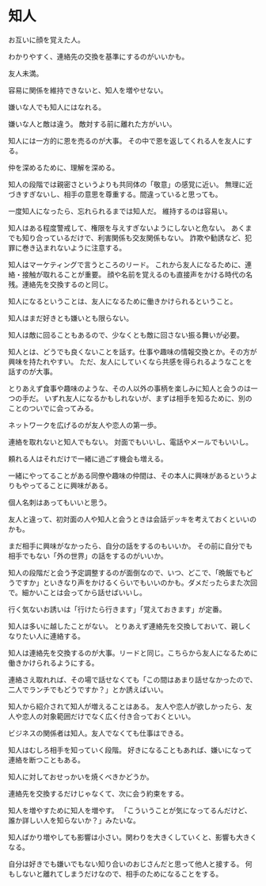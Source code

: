 # 知人

お互いに顔を覚えた人。

わかりやすく、連絡先の交換を基準にするのがいいかも。

友人未満。

容易に関係を維持できないと、知人を増やせない。

嫌いな人でも知人にはなれる。

嫌いな人と敵は違う。
敵対する前に離れた方がいい。

知人には一方的に恩を売るのが大事。
その中で恩を返してくれる人を友人にする。

仲を深めるために、理解を深める。

知人の段階では親密さというよりも共同体の「敬意」の感覚に近い。
無理に近づきすぎないし、相手の意思を尊重する。間違っていると思っても。

一度知人になったら、忘れられるまでは知人だ。
維持するのは容易い。

知人はある程度警戒して、権限を与えすぎないようにしないと危ない。
あくまでも知り合っているだけで、利害関係も交友関係もない。
詐欺や勧誘など、犯罪に巻き込まれないように注意する。

知人はマーケティングで言うところのリード。
これから友人になるために、連絡・接触が取れることが重要。
顔や名前を覚えるのも直接声をかける時代の名残。連絡先を交換するのと同じ。

知人になるということは、友人になるために働きかけられるということ。

知人はまだ好きとも嫌いとも限らない。

知人は敵に回ることもあるので、少なくとも敵に回さない振る舞いが必要。

知人とは、どうでも良くないことを話す。仕事や趣味の情報交換とか。その方が興味を持たれやすい。
ただ、友人にしていくなら共感を得られるようなことを話すのが大事。

とりあえず食事や趣味のような、その人以外の事柄を楽しみに知人と会うのは一つの手だ。
いずれ友人になるかもしれないが、まずは相手を知るために、別のことのついでに会ってみる。

ネットワークを広げるのが友人や恋人の第一歩。

連絡を取れないと知人でもない。
対面でもいいし、電話やメールでもいいし。

頼れる人はそれだけで一緒に過ごす機会も増える。

一緒にやってることがある同僚や趣味の仲間は、その本人に興味があるというよりもやってることに興味がある。

個人名刺はあってもいいと思う。

友人と違って、初対面の人や知人と会うときは会話デッキを考えておくといいのかも。

まだ相手に興味がなかったら、自分の話をするのもいいか。
その前に自分でも相手でもない「外の世界」の話をするのがいいか。

知人の段階だと会う予定調整するのが面倒なので、いつ、どこで、「晩飯でもどうですか」といきなり声をかけるくらいでもいいのかも。ダメだったらまた次回で。細かいことは会ってから話せばいいし。

行く気ないお誘いは「行けたら行きます」「覚えておきます」が定番。

知人は多いに越したことがない。
とりあえず連絡先を交換しておいて、親しくなりたい人に連絡する。

知人は連絡先を交換するのが大事。リードと同じ。こちらから友人になるために働きかけられるようにする。

連絡さえ取れれば、その場で話せなくても「この間はあまり話せなかったので、二人でランチでもどうですか？」とか誘えばいい。

知人から紹介されて知人が増えることはある。
友人や恋人が欲しかったら、友人や恋人の対象範囲だけでなく広く付き合っておくといい。

ビジネスの関係者は知人。友人でなくても仕事はできる。

知人はむしろ相手を知っていく段階。
好きになることもあれば、嫌いになって連絡を断つこともある。

知人に対しておせっかいを焼くべきかどうか。

連絡先を交換するだけじゃなくて、次に会う約束をする。

知人を増やすために知人を増やす。
「こういうことが気になってるんだけど、誰か詳しい人を知らないか？」みたいな。

知人ばかり増やしても影響は小さい。関わりを大きくしていくと、影響も大きくなる。

自分は好きでも嫌いでもない知り合いのおじさんだと思って他人と接する。
何もしないと離れてしまうだけなので、相手のためになることをする。
